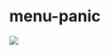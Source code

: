 # menu-panic

<img heigh="200" src="https://github.com/douglascrisona/menu-panic/blob/master/images/water-drink-glass-drinking.jpg"/>
